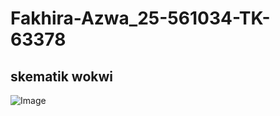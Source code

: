 # Fakhira-Azwa_25-561034-TK-63378

## skematik wokwi
![Image](https://github.com/user-attachments/assets/b25b04d5-c0f2-44c7-b4ab-b5b7234eab59)
